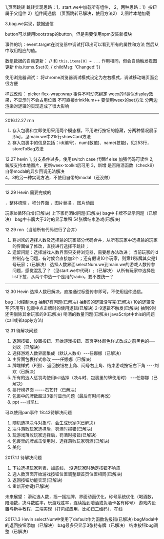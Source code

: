 1,页面跳转
  跳转实现思路：1，start.we中加载所有组件，
                2，两种思路：1）按钮属于父组件
                             2）组件间通信 
               （页面跳转已解决，使用方法2）
2,图片本地加载

3,bag.we实现，数据通信
  
  button可以使用bootstrap的button，但是需要使用npm安装新模块

  事件的坑：event.target在浏览器中调试打印出可以看到所有的属性和方法
            然后从中取用相应的值。

  数组数据的自动更新：
    // 和 `this.items[0] = ...` 作用相同，但会自动触发视图更新
    this.items.$set(0, { childMsg: 'Changed!'})

  使用浏览器调试：
    将chrome浏览器调试模式设定为左右模式，调试移动端页面会很方便

  样式改动： picker flex-wrap:wrap
  事件不可动态绑定
  weex的if类似display效果，不显示时不会占用位置
  不可直接drinkNum++ 要使用weex的set方法
  分两边渲染对逻辑的实现造成了很大影响
**************************************************************************************************

2016.12.27 rnn
1. 存入包裹和立即使用采用两个模态框，不用进行按钮的隐藏，分两种情况展示即可，见main.we中215行showCard方法
2. 存入包裹中的信息包括：id(编号)、num(数值)、name(技能)，见253行，storeToBag方法

12.27 hevin
1, 分支条件过多，使用switch case 代替if else 加强代码可读性
2, 新版支持本地图片，更新weex-toolkit后可用
3，新增 是否陪酒函数（check9）  自带modal的异步回调无法解决  
4，3的另一种实现方法，不使用自带的modal（还没做）

****************************************************************************************************
12.29 Hevin 需要完成的

，整体梳理
，积分界面
，图片替换 
，图片动画

玩家Id循环自增(已解决)
上下家罚酒Id问题(已解决)
bag中卡牌不显示问题（已解决）
bag中卡牌大于3时的显示堆积
54张牌结束游戏(已解决)

12.29 rnn（当前所有代码进行了合并）
1. 将刘欢的选择人数及选择输的玩家部分代码合并，从所有玩家中选择输的玩家的界面做了修改，直接进行选择不跳转；
2. 遗留问题：选择游戏人数界面只支持浏览器，需要想办法改进；
            当前玩家的id控制存在问题，有时候会直接加2个；还有假设10个玩家，则第11张牌其实是1号玩家；（已解决）
            选择人数界面selectNum.we到main.we的游戏人数传参问题，感觉混乱了？（见start.we中代码）;（已解决）
            从所有玩家中选择是list下拉、从两个中选一个是用的radio，要不要统一？
********************************************************************************************

12.30 Hevin 
选择人数已解决，直接通过标签传参即可，不使用组件通信。

bug：Id控制bug 抽到7有问题(已解决) 抽到9的逻辑没写完(已解决) 10的逻辑没写(不用写)
      包裹中点击牌时的使用逻辑(已解决) 2-9逻辑不触发(已解决) 抽到9时还需删除其余玩家的9(已解决)
      喝酒的数量问题(已解决) javaScript中this的问题(call或者apply方法)

12.31 待解决问题
1. 返回按钮、设置按钮、开始游戏按钮、首页字体颜色样式改成之前黑色的---刘欢（已解决）
2. 选择游戏人数界面集成（默认人数4）---任娜娜（已解决）
3. 主界面包裹样式修改 ----任娜娜（已解决）
4. 牌堆样式（P图）、返回按钮左上角、问号右上角、结束游戏按钮右下角 ----刘欢（已解决）
4. 所有的选人惩罚均使用list选择（决斗时、包裹里的牌使用时） ---任娜娜（已解决）
5. 排行榜界面 -----石艺轩（已解决）
6. 包裹中的牌数超过3张时显示问题（最后有时间再改）
7. ppt ---肖凯仁




可以使用pan事件
18:42待解决问题
1. 随机选择决斗对象时，会生成玩家0(已解决)
2. 决斗落败玩家选择后，罚酒时报错(已解决)
3. 玩游戏落败玩家选择后，罚酒时报错(已解决)
4. 包裹里的牌点击使用时，选择落败玩家罚酒(已解决)
5. 美化



2017.1.1 待解决问题
1. 下拉选择玩家列表，加底线， 没选玩家时确定按钮不响应
2. 选人数页面开始游戏按钮位置调整跟首页位置相同(已解决)
3. 返回按钮功能实现(已解决)
4. 重新开始键(已解决)

未来展望：
滑动选人数，摇一摇抽牌，界面动画优化，称号系统优化（喝酒数，陪酒数，决斗数胜率，玩游戏胜率，连续抽到陪酒或免酒卡各有称号）
游戏内设置与新手教程、三端实现（打包成应用、比如扫二维码）、在线

2017.1.3 Hevin
selectNum中使用了default作为函数名报错(已解决)
bagModal中的返回按钮添加（已解决）
bag最多只显示3张持有牌（已解决）
结束按钮bug调整（已解决）

